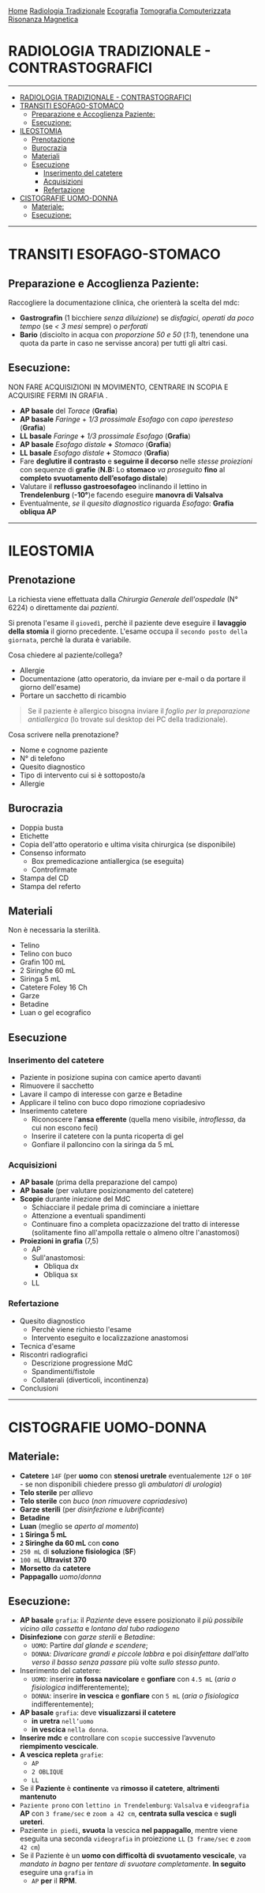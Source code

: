<div class="topnav">
  <a href="index.html">Home</a>
  <a href="radiologia_tradizionale.html">Radiologia Tradizionale</a>
  <a href="ecografia.html">Ecografia</a>
  <a href="tomografia_computerizzata.html">Tomografia Computerizzata</a>
  <a href="risonanza_magnetica.html">Risonanza Magnetica</a>
</div>

# RADIOLOGIA TRADIZIONALE - CONTRASTOGRAFICI

---

- [RADIOLOGIA TRADIZIONALE - CONTRASTOGRAFICI](#radiologia-tradizionale---contrastografici)
- [TRANSITI ESOFAGO-STOMACO](#transiti-esofago-stomaco)
  - [Preparazione e Accoglienza Paziente:](#preparazione-e-accoglienza-paziente)
  - [Esecuzione:](#esecuzione)
- [ILEOSTOMIA](#ileostomia)
  - [Prenotazione](#prenotazione)
  - [Burocrazia](#burocrazia)
  - [Materiali](#materiali)
  - [Esecuzione](#esecuzione-1)
    - [Inserimento del catetere](#inserimento-del-catetere)
    - [Acquisizioni](#acquisizioni)
    - [Refertazione](#refertazione)
- [CISTOGRAFIE UOMO-DONNA](#cistografie-uomo-donna)
  - [Materiale:](#materiale)
  - [Esecuzione:](#esecuzione-2)

---

# TRANSITI ESOFAGO-STOMACO
## Preparazione e Accoglienza Paziente:
Raccogliere la documentazione clinica, che orienterà la scelta del mdc:
- **Gastrografin** (1 bicchiere *senza diluizione*) se *disfagici*, *operati da poco tempo* (se *< 3 mesi* sempre) o *perforati*
- **Bario** (disciolto in acqua con *proporzione 50 e 50* (*1:1*), tenendone una quota da parte in caso ne servisse ancora) per tutti gli altri casi.

## Esecuzione:
NON FARE ACQUISIZIONI IN MOVIMENTO, CENTRARE IN SCOPIA E ACQUISIRE FERMI IN GRAFIA .
- **AP basale** del *Torace* (**Grafia**)
- **AP basale** *Faringe* + *1/3 prossimale Esofago* con *capo iperesteso* (**Grafia**)
- **LL basale** *Faringe* **+** *1/3 prossimale Esofago* (**Grafia**)
- **AP basale** *Esofago distale* **+** *Stomaco* (**Grafia**)
- **LL basale** *Esofago distale* **+** *Stomaco* (**Grafia**)
- Fare **deglutire il contrasto** e **seguirne il decorso** nelle *stesse proiezioni* con sequenze di **grafie**
(**N.B:** Lo **stomaco** *va proseguito* **fino** al **completo svuotamento dell’esofago distale**)
- Valutare il **reflusso gastroesofageo** inclinando il lettino in **Trendelenburg** (**-10°**)e facendo eseguire **manovra di Valsalva**
- Eventualmente, *se* il *quesito diagnostico* riguarda *Esofago*: **Grafia obliqua AP**

---

# ILEOSTOMIA
## Prenotazione
La richiesta viene effettuata dalla *Chirurgia Generale dell'ospedale* (N° 6224) o direttamente dai *pazienti*.

Si prenota l'esame il `giovedì`, perchè il paziente deve eseguire il **lavaggio della stomia** il giorno precedente.
L'esame occupa il `secondo posto della giornata`, perchè la durata è variabile.

Cosa chiedere al paziente/collega?

- Allergie
- Documentazione (atto operatorio, da inviare per e-mail o da portare il giorno dell'esame)
- Portare un sacchetto di ricambio

> Se il paziente è allergico bisogna inviare il *foglio per la preparazione antiallergica* (lo trovate sul desktop dei PC della tradizionale).

Cosa scrivere nella prenotazione?

- Nome e cognome paziente
- N° di telefono
- Quesito diagnostico
- Tipo di intervento cui si è sottoposto/a
- Allergie

## Burocrazia
- Doppia busta
- Etichette
- Copia dell'atto operatorio e ultima visita chirurgica (se disponibile)
- Consenso informato
  - Box premedicazione antiallergica (se eseguita)
  - Controfirmate
- Stampa del CD
- Stampa del referto

## Materiali
Non è necessaria la sterilità.

- Telino
- Telino con buco
- Grafin 100 mL
- 2 Siringhe 60 mL
- Siringa 5 mL
- Catetere Foley 16 Ch
- Garze
- Betadine
- Luan o gel ecografico

## Esecuzione

### Inserimento del catetere
- Paziente in posizione supina con camice aperto davanti
- Rimuovere il sacchetto
- Lavare il campo di interesse con garze e Betadine
- Applicare il telino con buco dopo rimozione copriadesivo
- Inserimento catetere
  - Riconoscere l'**ansa efferente** (quella meno visibile, *introflessa*, da cui non escono feci)
  - Inserire il catetere con la punta ricoperta di gel
  - Gonfiare il palloncino con la siringa da 5 mL

### Acquisizioni
- **AP basale** (prima della preparazione del campo)
- **AP basale** (per valutare posizionamento del catetere)
- **Scopie** durante iniezione del MdC
  - Schiacciare il pedale prima di cominciare a iniettare
  - Attenzione a eventuali spandimenti
  - Continuare fino a completa opacizzazione del tratto di interesse (solitamente fino all'ampolla rettale o almeno oltre l'anastomosi)
- **Proiezioni in grafia** (7,5)
  - AP
  - Sull'anastomosi:
    - Obliqua dx
    - Obliqua sx
  - LL

### Refertazione
- Quesito diagnostico
  - Perchè viene richiesto l'esame
  - Intervento eseguito e localizzazione anastomosi
- Tecnica d'esame
- Riscontri radiografici
  - Descrizione progressione MdC
  - Spandimenti/fistole
  - Collaterali (diverticoli, incontinenza)
- Conclusioni

---

# CISTOGRAFIE UOMO-DONNA
## Materiale:
- **Catetere** `14F`
(per **uomo** con **stenosi uretrale** eventualemente `12F` o `10F` - se non disponibili chiedere presso gli *ambulatori di urologia*)
- **Telo sterile** per *allievo*
- **Telo sterile** con *buco* 
(*non rimuovere copriadesivo*)
- **Garze sterili** 
(per *disinfezione* e *lubrificante*)
- **Betadine**
- **Luan** 
(meglio se *aperto al momento*)
- **`1` Siringa 5 mL**
- **`2` Siringhe da 60 mL** con **cono**
- `250 mL` di **soluzione fisiologica** (**SF**)
- `100 mL` **Ultravist 370**
- **Morsetto** da **catetere**
- **Pappagallo** *uomo*/*donna*

## Esecuzione:
- **AP basale** `grafia`: il *Paziente* deve essere posizionato il *più possibile vicino alla cassetta* e *lontano dal tubo radiogeno*
- **Disinfezione** con *garze sterili* e *Betadine*: 
	- `UOMO`: Partire *dal glande e scendere*;
	- `DONNA`: *Divaricare grandi e piccole labbra* e poi *disinfettare dall’alto verso il basso* *senza passare* più volte *sullo stesso punto*.
- Inserimento del catetere: 
	- `UOMO`: inserire **in fossa navicolare** e **gonfiare** con `4.5 mL`
(*aria o fisiologica* indifferentemente); 
	- `DONNA`: inserire **in vescica** e **gonfiare** con `5 mL` 
(*aria o fisiologica* indifferentemente);
- **AP basale** `grafia`: deve **visualizzarsi il catetere** 
	- **in uretra** `nell’uomo`
	- **in vescica** `nella donna`.
- **Inserire mdc** e controllare con `scopie` successive l’avvenuto **riempimento vescicale**.
- **A vescica repleta** `grafie`: 
	- `AP`
	- `2 OBLIQUE` 
	- `LL`
- Se il **Paziente** è **continente** va **rimosso il catetere**, **altrimenti mantenuto**
- `Paziente prono` con `lettino in Trendelemburg`: `Valsalva` e `videografia` **AP** con `3 frame/sec` e
`zoom a 42 cm`, **centrata sulla vescica** e **sugli ureteri**.
- Paziente `in piedi`, **svuota** la vescica **nel pappagallo**, mentre viene eseguita una seconda `videografia` in proiezione `LL` (`3 frame/sec` e `zoom 42 cm`)
- Se il Paziente è un **uomo con difficoltà di svuotamento vescicale**, va *mandato in bagno* per *tentare di svuotare completamente*. 
**In seguito** eseguire una `grafia` in 
	- `AP` **per** il **RPM**.
